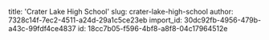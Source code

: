 title: 'Crater Lake High School'
slug: crater-lake-high-school
author: 7328c14f-7ec2-4511-a24d-29a1c5ce23eb
import_id: 30dc92fb-4956-479b-a43c-99fdf4ce4837
id: 18cc7b05-f596-4bf8-a8f8-04c17964512e
